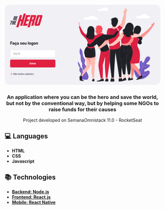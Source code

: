 <h1 align="center">
    <img alt="Be the Hero" src="./readme-logo.PNG"  width="800px" style="border-radius:16px;"/>
</h1>

<h3 align="center" >
  An application where you can be the hero and save the world, but not by the conventional way, but by helping some NGOs to raise funds for their causes
</h3>
<p align="center"> Project developed on SemanaOmnistack 11.0 - RocketSeat </p>

## :computer: Languages

- **HTML**
- **CSS**
- **Javascript**

## :books: Technologies

* <a href="https://github.com/Thiagodemas/be-the-hero-api"> **Backend: Node.js** </a>
* <a href="https://github.com/Thiagodemas/be-the-hero"> **Frontend: React.js** </a>
* <a href="https://github.com/Thiagodemas/be-the-hero-app"> **Mobile: React Native** </a>




